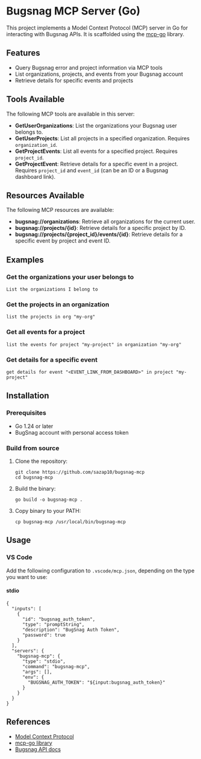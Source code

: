 # Bugsnag MCP Server (Go)

This project implements a Model Context Protocol (MCP) server in Go for interacting with Bugsnag APIs. It is scaffolded using the [mcp-go](https://github.com/mark3labs/mcp-go) library.

## Features

- Query Bugsnag error and project information via MCP tools
- List organizations, projects, and events from your Bugsnag account
- Retrieve details for specific events and projects

## Tools Available

The following MCP tools are available in this server:

- **GetUserOrganizations**: List the organizations your Bugsnag user belongs to.
- **GetUserProjects**: List all projects in a specified organization. Requires `organization_id`.
- **GetProjectEvents**: List all events for a specified project. Requires `project_id`.
- **GetProjectEvent**: Retrieve details for a specific event in a project. Requires `project_id` and `event_id` (can be an ID or a Bugsnag dashboard link).

## Resources Available

The following MCP resources are available:

- **bugsnag://organizations**: Retrieve all organizations for the current user.
- **bugsnag://projects/{id}**: Retrieve details for a specific project by ID.
- **bugsnag://projects/{project_id}/events/{id}**: Retrieve details for a specific event by project and event ID.

## Examples

### Get the organizations your user belongs to

```
List the organizations I belong to
```

### Get the projects in an organization

```
list the projects in org "my-org"
```

### Get all events for a project

```
list the events for project "my-project" in organization "my-org"
```

### Get details for a specific event

```
get details for event "<EVENT_LINK_FROM_DASHBOARD>" in project "my-project"
```

## Installation

### Prerequisites

- Go 1.24 or later
- BugSnag account with personal access token

### Build from source

1. Clone the repository:
   ```
   git clone https://github.com/sazap10/bugsnag-mcp
   cd bugsnag-mcp
   ```
2. Build the binary:
   ```
   go build -o bugsnag-mcp .
   ```
3. Copy binary to your PATH:
   ```
   cp bugsnag-mcp /usr/local/bin/bugsnag-mcp
   ```

## Usage

### VS Code

Add the following configuration to `.vscode/mcp.json`, depending on the type you want to use:

#### stdio

```
{
  "inputs": [
    {
      "id": "bugsnag_auth_token",
      "type": "promptString",
      "description": "BugSnag Auth Token",
      "password": true
    }
  ],
  "servers": {
    "bugsnag-mcp": {
      "type": "stdio",
      "command": "bugsnag-mcp",
      "args": [],
      "env": {
        "BUGSNAG_AUTH_TOKEN": "${input:bugsnag_auth_token}"
      }
    }
  }
}
```

<!-- #### SSE
```
{
  "servers": {
    "bugsnag-mcp": {
      "type": "sse",
      "url": "http://localhost:8080/sse",
      "env": {
        "BUGSNAG_AUTH_TOKEN": "${input:bugsnag_auth_token}"
      }
    }
  }
}
``` -->

## References

- [Model Context Protocol](https://modelcontextprotocol.io/)
- [mcp-go library](https://github.com/mark3labs/mcp-go)
- [Bugsnag API docs](https://bugsnagapiv2.docs.apiary.io/)
